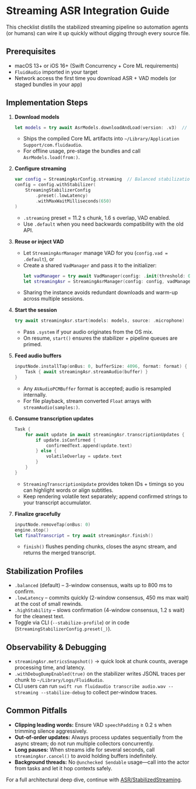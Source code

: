 # Streaming ASR Integration Guide

This checklist distills the stabilized streaming pipeline so automation agents (or humans) can wire it up quickly without digging through every source file.

## Prerequisites
- macOS 13+ or iOS 16+ (Swift Concurrency + Core ML requirements)
- `FluidAudio` imported in your target
- Network access the first time you download ASR + VAD models (or staged bundles in your app)

## Implementation Steps
1. **Download models**
   ```swift
   let models = try await AsrModels.downloadAndLoad(version: .v3)  // or .v2 for English-only
   ```
   - Ships the compiled Core ML artifacts into `~/Library/Application Support/com.fluidaudio`.
   - For offline usage, pre-stage the bundles and call `AsrModels.load(from:)`.

2. **Configure streaming**
   ```swift
   var config = StreamingAsrConfig.streaming  // Balanced stabilization preset
   config = config.withStabilizer(
       StreamingStabilizerConfig
           .preset(.lowLatency)
           .withMaxWaitMilliseconds(650)
   )
   ```
   - `.streaming` preset = 11.2 s chunk, 1.6 s overlap, VAD enabled.
   - Use `.default` when you need backwards compatibility with the old API.

3. **Reuse or inject VAD**
   - Let `StreamingAsrManager` manage VAD for you (`config.vad = .default`), or
   - Create a shared `VadManager` and pass it to the initializer:
     ```swift
     let vadManager = try await VadManager(config: .init(threshold: 0.30))
     let streamingAsr = StreamingAsrManager(config: config, vadManager: vadManager)
     ```
   - Sharing the instance avoids redundant downloads and warm-up across multiple sessions.

4. **Start the session**
   ```swift
   try await streamingAsr.start(models: models, source: .microphone)
   ```
   - Pass `.system` if your audio originates from the OS mix.
   - On resume, `start()` ensures the stabilizer + pipeline queues are primed.

5. **Feed audio buffers**
   ```swift
   inputNode.installTap(onBus: 0, bufferSize: 4096, format: format) { buffer, _ in
       Task { await streamingAsr.streamAudio(buffer) }
   }
   ```
   - Any `AVAudioPCMBuffer` format is accepted; audio is resampled internally.
   - For file playback, stream converted `Float` arrays with `streamAudio(samples:)`.

6. **Consume transcription updates**
   ```swift
   Task {
       for await update in await streamingAsr.transcriptionUpdates {
           if update.isConfirmed {
               confirmedText.append(update.text)
           } else {
               volatileOverlay = update.text
           }
       }
   }
   ```
   - `StreamingTranscriptionUpdate` provides token IDs + timings so you can highlight words or align subtitles.
   - Keep rendering volatile text separately; append confirmed strings to your transcript accumulator.

7. **Finalize gracefully**
   ```swift
   inputNode.removeTap(onBus: 0)
   engine.stop()
   let finalTranscript = try await streamingAsr.finish()
   ```
   - `finish()` flushes pending chunks, closes the async stream, and returns the merged transcript.

## Stabilization Profiles
- `.balanced` (default) – 3-window consensus, waits up to 800 ms to confirm.
- `.lowLatency` – commits quickly (2-window consensus, 450 ms max wait) at the cost of small rewinds.
- `.highStability` – slows confirmation (4-window consensus, 1.2 s wait) for the cleanest text.
- Toggle via CLI (`--stabilize-profile`) or in code (`StreamingStabilizerConfig.preset(_)`).

## Observability & Debugging
- `streamingAsr.metricsSnapshot()` → quick look at chunk counts, average processing time, and latency.
- `.withDebugDumpEnabled(true)` on the stabilizer writes JSONL traces per chunk to `~/Library/Logs/FluidAudio`.
- CLI users can run `swift run fluidaudio transcribe audio.wav --streaming --stabilize-debug` to collect per-window traces.

## Common Pitfalls
- **Clipping leading words:** Ensure VAD `speechPadding` ≥ 0.2 s when trimming silence aggressively.
- **Out-of-order updates:** Always process updates sequentially from the async stream; do not run multiple collectors concurrently.
- **Long pauses:** When streams idle for several seconds, call `streamingAsr.cancel()` to avoid holding buffers indefinitely.
- **Background threads:** No `@unchecked Sendable` usage—call into the actor from tasks and let it hop contexts safely.

For a full architectural deep dive, continue with [ASR/StabilizedStreaming](../ASR/StabilizedStreaming.md).
